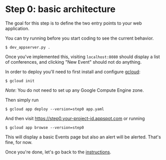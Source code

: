 # Step 0: basic architecture

The goal for this step is to define the two entry points to your web application.

You can try running before you start coding to see the current behavior.

    $ dev_appserver.py .

Once you've implemented this, visiting `localhost:8080` should display a list of conferences,
and clicking "New Event" should not do anything.

In order to deploy you'll need to first install and configure [gcloud](https://cloud.google.com/sdk/downloads):

    $ gcloud init

_Note_: You do not need to set up any Google Compute Engine zone.

Then simply run

    $ gcloud app deploy --version=step0 app.yaml

And then visit https://step0.your-project-id.appspot.com or running

    $ gcloud app browse --version=step0

This will display a basic Events page but also an alert will be alerted. That's fine, for now.

Once you're done, let's go back to the [instructions](../../section05/README.md#congratulations).
